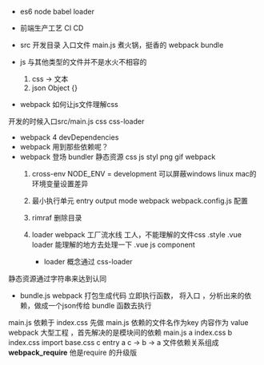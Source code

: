 -  es6 node babel loader
- 前端生产工艺 CI CD
- src 开发目录
  入口文件  main.js
  煮火锅，挺香的
  webpack bundle 

- js 与其他类型的文件并不是水火不相容的

    1. css -> 文本
    2. json Object {}

- webpack 如何让js文件理解css

开发的时候入口src/main.js  css  css-loader 

- webpack 4 devDependencies
- webpack 用到那些依赖呢？
- webpack 登场 bundler
  静态资源 css  js styl png gif webpack
  1. cross-env  NODE_ENV = development
  可以屏蔽windows linux mac的环境变量设置差异

  2. 最小执行单元
    entry output mode
    webpack webpack.config.js 配置

  3. rimraf 删除目录

  4. loader 
     webpack 工厂流水线
     工人，不能理解的文件css .style .vue 
     loader 能理解的地方去处理一下 
     .vue  js  component

     - loader 概念通过 css-loader

静态资源通过字符串来达到认同

- bundle.js webpack 打包生成代码
立即执行函数，
将入口 ，分析出来的依赖，做成一个json传给 bundle 函数去执行

main.js 依赖于 index.css 先做
main.js 依赖的文件名作为key 内容作为 value
webpack 大型工程 ，首先解决的是模块间的依赖
main.js  a
index.css b
index.css  import base.css  c
entry  a
c -> b -> a
文件依赖关系组成
__webpack_require__ 他是require 的升级版